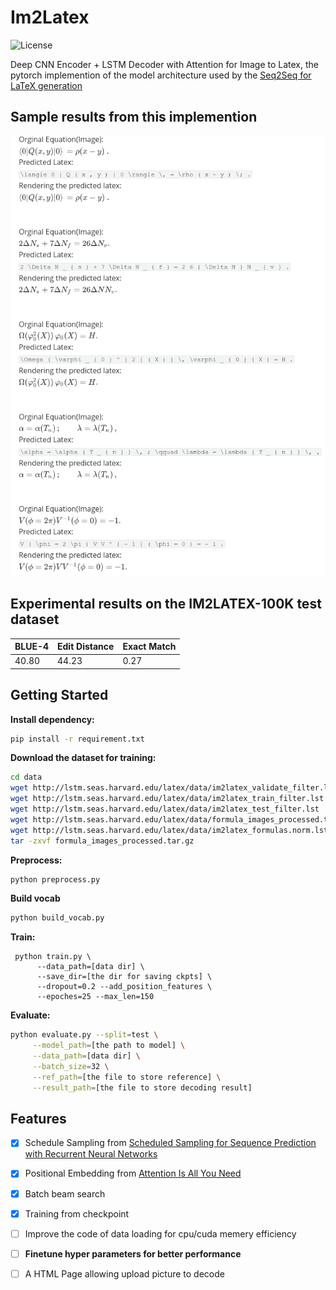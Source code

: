 


# Im2Latex

![License](https://img.shields.io/apm/l/vim-mode.svg)

Deep CNN Encoder + LSTM Decoder with Attention for Image to Latex, the pytorch implemention of the model architecture used by the [Seq2Seq for LaTeX generation](https://guillaumegenthial.github.io/image-to-latex.html)



## Sample results from this implemention



![sample_result](imgs/sample_result.png)





## Experimental results on the IM2LATEX-100K  test dataset

| BLUE-4 | Edit Distance | Exact Match |
| ------ | ------------- | ----------- |
| 40.80  | 44.23         | 0.27        |



## Getting Started



**Install dependency:**

```bash
pip install -r requirement.txt
```

**Download the dataset for training:**

```bash
cd data
wget http://lstm.seas.harvard.edu/latex/data/im2latex_validate_filter.lst
wget http://lstm.seas.harvard.edu/latex/data/im2latex_train_filter.lst
wget http://lstm.seas.harvard.edu/latex/data/im2latex_test_filter.lst
wget http://lstm.seas.harvard.edu/latex/data/formula_images_processed.tar.gz
wget http://lstm.seas.harvard.edu/latex/data/im2latex_formulas.norm.lst
tar -zxvf formula_images_processed.tar.gz
```

**Preprocess:**

```bash
python preprocess.py
```

**Build vocab**
```bash
python build_vocab.py
```

**Train:**

     python train.py \
          --data_path=[data dir] \
          --save_dir=[the dir for saving ckpts] \
          --dropout=0.2 --add_position_features \
          --epoches=25 --max_len=150
**Evaluate:**

```bash
python evaluate.py --split=test \
     --model_path=[the path to model] \
     --data_path=[data dir] \
     --batch_size=32 \
     --ref_path=[the file to store reference] \
     --result_path=[the file to store decoding result]
```



## Features

- [x] Schedule Sampling from [Scheduled Sampling for Sequence Prediction with Recurrent Neural Networks](https://arxiv.org/pdf/1506.03099.pdf)
- [x] Positional Embedding from [Attention Is All You Need](https://arxiv.org/abs/1706.03762)
- [x] Batch beam search
- [x] Training from checkpoint 
- [ ] Improve the code of data loading for cpu/cuda memery efficiency 
- [ ] **Finetune hyper parameters for better performance**
- [ ] A HTML Page allowing upload picture to decode

































